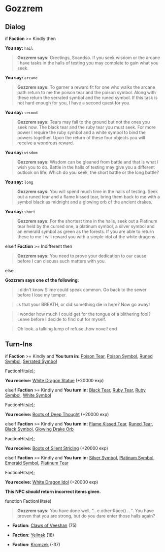# Gozzrem


## Dialog

if **Faction** >= Kindly then 


**You say:** `hail`




>**Gozzrem says:** Greetings, Soandso. If you seek wisdom or the arcane I have tasks in the halls of testing you may complete to gain what you seek.


**You say:** `arcane`




>**Gozzrem says:** To garner a reward fit for one who walks the arcane path return to me the poison tear and the poison symbol. Along with these return the serrated symbol and the runed symbol. If this task is not hard enough for you, I have a second quest for you.


**You say:** `second`




>**Gozzrem says:** Tears may fall to the ground but not the ones you seek now. The black tear and the ruby tear you must seek. For more power I require the ruby symbol and a white symbol to bind the powers together. Upon the return of these four objects you will receive a wondrous reward.


**You say:** `wisdom`




>**Gozzrem says:** Wisdom can be gleaned from battle and that is what I wish you to do. Battle in the halls of testing may give you a different outlook on life. Which do you seek, the short battle or the long battle?


**You say:** `long`




>**Gozzrem says:** You will spend much time in the halls of testing. Seek out a runed tear and a flame kissed tear, bring them back to me with a symbol black as midnight and a glowing orb of the ancient drakes.


**You say:** `short`




>**Gozzrem says:** For the shortest time in the halls, seek out a Platinum tear held by the cursed one, a platinum symbol, a silver symbol and an emerald symbol as green as the forests. If you are able to return these to me I will reward you with a simple idol of the white dragons.

 
elseif **Faction** >= Indifferent then


>**Gozzrem says:** You need to prove your dedication to our cause before I can discuss such matters with you.

else


**Gozzrem says one of the following:**

>I didn't know Slime could speak common.  Go back to the sewer before I lose my temper.

>Is that your BREATH, or did something die in here?  Now go away!

>I wonder how much I could get for the tongue of a blithering fool?  Leave before I decide to find out for myself.

>Oh look..a talking lump of refuse..how novel!
end

## Turn-Ins





if **Faction** >= Kindly and  **You turn in:** [Poison Tear](/item/31266), [Poison Symbol](/item/31255), [Runed Symbol](/item/31252), [Serrated Symbol](/item/31254)


FactionHits(e);


 **You receive:**  [White Dragon Statue](/item/31466) (+20000 exp)

elseif **Faction** >= Kindly and  **You turn in:** [Black Tear](/item/31262), [Ruby Tear](/item/31270), [Ruby Symbol](/item/31259), [White Symbol](/item/31250)


FactionHits(e);


 **You receive:**  [Boots of Deep Thought](/item/31468) (+20000 exp)

elseif **Faction** >= Kindly and  **You turn in:** [Flame Kissed Tear](/item/31267), [Runed Tear](/item/31263), [Black Symbol](/item/31251), [Glowing Drake Orb](/item/31260)


FactionHits(e);


 **You receive:**  [Boots of Silent Striding](/item/31467) (+20000 exp)

elseif **Faction** >= Kindly and  **You turn in:** [Silver Symbol](/item/31253), [Platinum Symbol](/item/31258), [Emerald Symbol](/item/31257), [Platinum Tear](/item/31269)


FactionHits(e);


 **You receive:**  [White Dragon Idol](/item/31465) (+20000 exp)

**This NPC *should* return incorrect items given.**

function FactionHits(e)

>**Gozzrem says:** You have done well, ".. e.other:Race() .. ". You have proven that you are strong, but do you dare enter those halls again?

* __Faction:__ [Claws of Veeshan](/faction/430) (75)

* __Faction:__ [Yelinak](/faction/436) (18)

* __Faction:__ [Kromzek](/faction/448) (-37)
